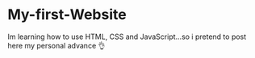 # My-first-Website
Im learning how to use HTML, CSS and JavaScript...so i pretend to post here my personal advance 👌
